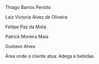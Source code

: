  Thiago Barros Perioto
 
 Laiz Victoria Alvez de Oliveira 
 
 Fellipe Paz da Mota
 
 Patrick Moreira Maia 
 
 Gustavo Alves

Área onde o cliente atua: Adega e bebidas
